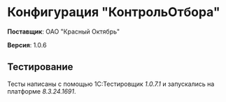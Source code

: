 # Конфигурация "КонтрольОтбора"

__Поставщик__: ОАО "Красный Октябрь"

__Версия__: 1.0.6

## Тестирование

Тесты написаны с помощью 1С:Тестировщик _1.0.7.1_ и запускались на платформе _8.3.24.1691_.